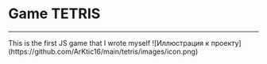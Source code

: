<h1>Game TETRIS</h1>
<hr>
This is the first JS game that I wrote myself
![Иллюстрация к проекту](https://github.com/ArKtic16/main/tetris/images/icon.png)
